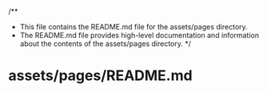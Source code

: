 /**
 * This file contains the README.md file for the assets/pages directory.
 * The README.md file provides high-level documentation and information about the contents of the assets/pages directory.
 */
# assets/pages/README.md